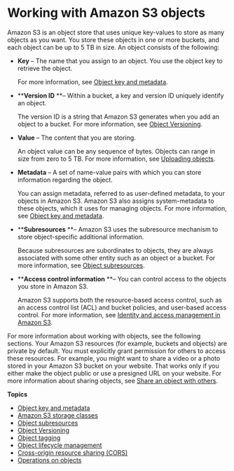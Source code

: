 # Working with Amazon S3 objects<a name="UsingObjects"></a>

Amazon S3 is an object store that uses unique key\-values to store as many objects as you want\. You store these objects in one or more buckets, and each object can be up to 5 TB in size\. An object consists of the following:
+ ****Key**** – The name that you assign to an object\. You use the object key to retrieve the object\.

  For more information, see [Object key and metadata](UsingMetadata.md)\.
+ ****Version ID** **– Within a bucket, a key and version ID uniquely identify an object\. 

  The version ID is a string that Amazon S3 generates when you add an object to a bucket\. For more information, see [Object Versioning](ObjectVersioning.md)\.
+ ****Value**** – The content that you are storing\.

  An object value can be any sequence of bytes\. Objects can range in size from zero to 5 TB\. For more information, see [Uploading objects](UploadingObjects.md)\. 
+ ****Metadata**** – A set of name\-value pairs with which you can store information regarding the object\.

  You can assign metadata, referred to as user\-defined metadata, to your objects in Amazon S3\. Amazon S3 also assigns system\-metadata to these objects, which it uses for managing objects\. For more information, see [Object key and metadata](UsingMetadata.md)\.
+ ****Subresources** **– Amazon S3 uses the subresource mechanism to store object\-specific additional information\. 

  Because subresources are subordinates to objects, they are always associated with some other entity such as an object or a bucket\. For more information, see [Object subresources](ObjectAndSubResource.md)\.
+ ****Access control information** **– You can control access to the objects you store in Amazon S3\.

  Amazon S3 supports both the resource\-based access control, such as an access control list \(ACL\) and bucket policies, and user\-based access control\. For more information, see [Identity and access management in Amazon S3](s3-access-control.md)\.

For more information about working with objects, see the following sections\. Your Amazon S3 resources \(for example, buckets and objects\) are private by default\. You must explicitly grant permission for others to access these resources\. For example, you might want to share a video or a photo stored in your Amazon S3 bucket on your website\. That works only if you either make the object public or use a presigned URL on your website\. For more information about sharing objects, see [Share an object with others](ShareObjectPreSignedURL.md)\.

**Topics**
+ [Object key and metadata](UsingMetadata.md)
+ [Amazon S3 storage classes](storage-class-intro.md)
+ [Object subresources](ObjectAndSubResource.md)
+ [Object Versioning](ObjectVersioning.md)
+ [Object tagging](object-tagging.md)
+ [Object lifecycle management](object-lifecycle-mgmt.md)
+ [Cross\-origin resource sharing \(CORS\)](cors.md)
+ [Operations on objects](ObjectOperations.md)